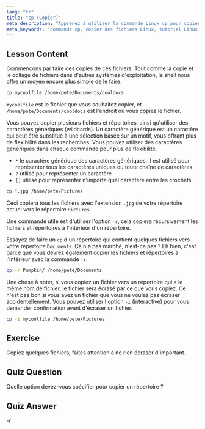 ```yaml
---
lang: "fr"
title: "cp (Copier)"
meta_description: "Apprenez à utiliser la commande Linux cp pour copier des fichiers et des répertoires. Comprenez les options comme -r et les caractères génériques. Commencez votre parcours Linux dès aujourd'hui !"
meta_keywords: "commande cp, copier des fichiers Linux, tutoriel Linux, Linux pour débutants, cp -r, caractères génériques Linux, guide Linux"
---
```


## Lesson Content

Commençons par faire des copies de ces fichiers. Tout comme la copie et le collage de fichiers dans d'autres systèmes d'exploitation, le shell nous offre un moyen encore plus simple de le faire.

```bash
cp mycoolfile /home/pete/Documents/cooldocs
```

`mycoolfile` est le fichier que vous souhaitez copier, et `/home/pete/Documents/cooldocs` est l'endroit où vous copiez le fichier.

Vous pouvez copier plusieurs fichiers et répertoires, ainsi qu'utiliser des caractères génériques (wildcards). Un caractère générique est un caractère qui peut être substitué à une sélection basée sur un motif, vous offrant plus de flexibilité dans les recherches. Vous pouvez utiliser des caractères génériques dans chaque commande pour plus de flexibilité.

- `*` le caractère générique des caractères génériques, il est utilisé pour représenter tous les caractères uniques ou toute chaîne de caractères.
- `?` utilisé pour représenter un caractère
- `[]` utilisé pour représenter n'importe quel caractère entre les crochets

```bash
cp *.jpg /home/pete/Pictures
```

Ceci copiera tous les fichiers avec l'extension `.jpg` de votre répertoire actuel vers le répertoire `Pictures`.

Une commande utile est d'utiliser l'option `-r`; cela copiera récursivement les fichiers et répertoires à l'intérieur d'un répertoire.

Essayez de faire un `cp` d'un répertoire qui contient quelques fichiers vers votre répertoire `Documents`. Ça n'a pas marché, n'est-ce pas ? Eh bien, c'est parce que vous devrez également copier les fichiers et répertoires à l'intérieur avec la commande `-r`.

```bash
cp -r Pumpkin/ /home/pete/Documents
```

Une chose à noter, si vous copiez un fichier vers un répertoire qui a le même nom de fichier, le fichier sera écrasé par ce que vous copiez. Ce n'est pas bon si vous avez un fichier que vous ne voulez pas écraser accidentellement. Vous pouvez utiliser l'option `-i` (interactive) pour vous demander confirmation avant d'écraser un fichier.

```bash
cp -i mycoolfile /home/pete/Pictures
```

## Exercise

Copiez quelques fichiers; faites attention à ne rien écraser d'important.

## Quiz Question

Quelle option devez-vous spécifier pour copier un répertoire ?

## Quiz Answer

-r
